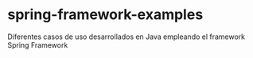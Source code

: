 spring-framework-examples
=========================

Diferentes casos de uso desarrollados en Java empleando el framework Spring Framework
